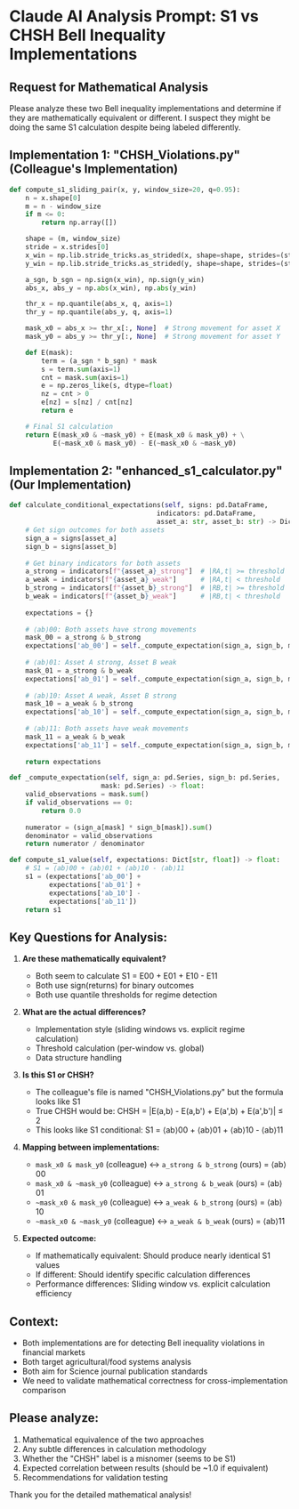 # Claude AI Analysis Prompt: S1 vs CHSH Bell Inequality Implementations

## Request for Mathematical Analysis

Please analyze these two Bell inequality implementations and determine if they are mathematically equivalent or different. I suspect they might be doing the same S1 calculation despite being labeled differently.

## Implementation 1: "CHSH_Violations.py" (Colleague's Implementation)

```python
def compute_s1_sliding_pair(x, y, window_size=20, q=0.95):
    n = x.shape[0]
    m = n - window_size
    if m <= 0:
        return np.array([])

    shape = (m, window_size)
    stride = x.strides[0]
    x_win = np.lib.stride_tricks.as_strided(x, shape=shape, strides=(stride, stride)).copy()
    y_win = np.lib.stride_tricks.as_strided(y, shape=shape, strides=(stride, stride)).copy()

    a_sgn, b_sgn = np.sign(x_win), np.sign(y_win)
    abs_x, abs_y = np.abs(x_win), np.abs(y_win)

    thr_x = np.quantile(abs_x, q, axis=1)
    thr_y = np.quantile(abs_y, q, axis=1)

    mask_x0 = abs_x >= thr_x[:, None]  # Strong movement for asset X
    mask_y0 = abs_y >= thr_y[:, None]  # Strong movement for asset Y

    def E(mask):
        term = (a_sgn * b_sgn) * mask
        s = term.sum(axis=1)
        cnt = mask.sum(axis=1)
        e = np.zeros_like(s, dtype=float)
        nz = cnt > 0
        e[nz] = s[nz] / cnt[nz]
        return e

    # Final S1 calculation
    return E(mask_x0 & ~mask_y0) + E(mask_x0 & mask_y0) + \
           E(~mask_x0 & mask_y0) - E(~mask_x0 & ~mask_y0)
```

## Implementation 2: "enhanced_s1_calculator.py" (Our Implementation)

```python
def calculate_conditional_expectations(self, signs: pd.DataFrame, 
                                     indicators: pd.DataFrame,
                                     asset_a: str, asset_b: str) -> Dict[str, float]:
    # Get sign outcomes for both assets
    sign_a = signs[asset_a]
    sign_b = signs[asset_b]
    
    # Get binary indicators for both assets
    a_strong = indicators[f"{asset_a}_strong"]  # |RA,t| >= threshold
    a_weak = indicators[f"{asset_a}_weak"]      # |RA,t| < threshold
    b_strong = indicators[f"{asset_b}_strong"]  # |RB,t| >= threshold
    b_weak = indicators[f"{asset_b}_weak"]      # |RB,t| < threshold
    
    expectations = {}
    
    # ⟨ab⟩00: Both assets have strong movements
    mask_00 = a_strong & b_strong
    expectations['ab_00'] = self._compute_expectation(sign_a, sign_b, mask_00)
    
    # ⟨ab⟩01: Asset A strong, Asset B weak
    mask_01 = a_strong & b_weak
    expectations['ab_01'] = self._compute_expectation(sign_a, sign_b, mask_01)
    
    # ⟨ab⟩10: Asset A weak, Asset B strong
    mask_10 = a_weak & b_strong
    expectations['ab_10'] = self._compute_expectation(sign_a, sign_b, mask_10)
    
    # ⟨ab⟩11: Both assets have weak movements
    mask_11 = a_weak & b_weak
    expectations['ab_11'] = self._compute_expectation(sign_a, sign_b, mask_11)
    
    return expectations

def _compute_expectation(self, sign_a: pd.Series, sign_b: pd.Series, 
                       mask: pd.Series) -> float:
    valid_observations = mask.sum()
    if valid_observations == 0:
        return 0.0
    
    numerator = (sign_a[mask] * sign_b[mask]).sum()
    denominator = valid_observations
    return numerator / denominator

def compute_s1_value(self, expectations: Dict[str, float]) -> float:
    # S1 = ⟨ab⟩00 + ⟨ab⟩01 + ⟨ab⟩10 - ⟨ab⟩11
    s1 = (expectations['ab_00'] + 
          expectations['ab_01'] + 
          expectations['ab_10'] - 
          expectations['ab_11'])
    return s1
```

## Key Questions for Analysis:

1. **Are these mathematically equivalent?** 
   - Both seem to calculate S1 = E00 + E01 + E10 - E11
   - Both use sign(returns) for binary outcomes
   - Both use quantile thresholds for regime detection

2. **What are the actual differences?**
   - Implementation style (sliding windows vs. explicit regime calculation)
   - Threshold calculation (per-window vs. global)
   - Data structure handling

3. **Is this S1 or CHSH?**
   - The colleague's file is named "CHSH_Violations.py" but the formula looks like S1
   - True CHSH would be: CHSH = |E(a,b) - E(a,b') + E(a',b) + E(a',b')| ≤ 2
   - This looks like S1 conditional: S1 = ⟨ab⟩00 + ⟨ab⟩01 + ⟨ab⟩10 - ⟨ab⟩11

4. **Mapping between implementations:**
   - `mask_x0 & mask_y0` (colleague) ↔ `a_strong & b_strong` (ours) = ⟨ab⟩00
   - `mask_x0 & ~mask_y0` (colleague) ↔ `a_strong & b_weak` (ours) = ⟨ab⟩01  
   - `~mask_x0 & mask_y0` (colleague) ↔ `a_weak & b_strong` (ours) = ⟨ab⟩10
   - `~mask_x0 & ~mask_y0` (colleague) ↔ `a_weak & b_weak` (ours) = ⟨ab⟩11

5. **Expected outcome:**
   - If mathematically equivalent: Should produce nearly identical S1 values
   - If different: Should identify specific calculation differences
   - Performance differences: Sliding window vs. explicit calculation efficiency

## Context:
- Both implementations are for detecting Bell inequality violations in financial markets
- Both target agricultural/food systems analysis
- Both aim for Science journal publication standards
- We need to validate mathematical correctness for cross-implementation comparison

## Please analyze:
1. Mathematical equivalence of the two approaches
2. Any subtle differences in calculation methodology  
3. Whether the "CHSH" label is a misnomer (seems to be S1)
4. Expected correlation between results (should be ~1.0 if equivalent)
5. Recommendations for validation testing

Thank you for the detailed mathematical analysis!